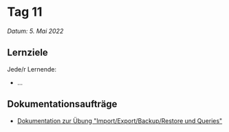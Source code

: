 # Tag 11

*Datum: 5. Mai 2022*

## Lernziele

Jede/r Lernende:
* ...

## Dokumentationsaufträge

* [Dokumentation zur Übung "Import/Export/Backup/Restore und Queries"](auftraege/MongoDB_import_export_backup_restore_queries?id=mongodb-importexportbackuprestore-und-queries)
